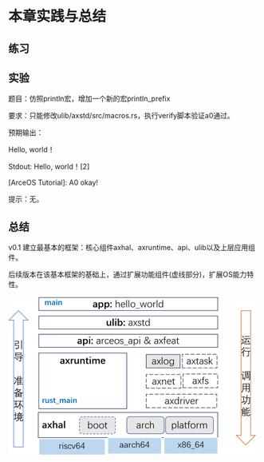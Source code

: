 # 本章实践与总结

## 练习



## 实验

题目：仿照println宏，增加一个新的宏println_prefix

要求：只能修改ulib/axstd/src/macros.rs，执行verify脚本验证a0通过。

预期输出：

Hello, world！

Stdout: Hello, world！[2]

[ArceOS Tutorial]: A0 okay! 

提示：无。

## 总结

v0.1 建立最基本的框架：核心组件axhal、axruntime、api、ulib以及上层应用组件。

后续版本在该基本框架的基础上，通过扩展功能组件(虚线部分)，扩展OS能力特性。

<img src="./img/img3_10.png" alt="image-20230907105509230" style="zoom:50%;" />
